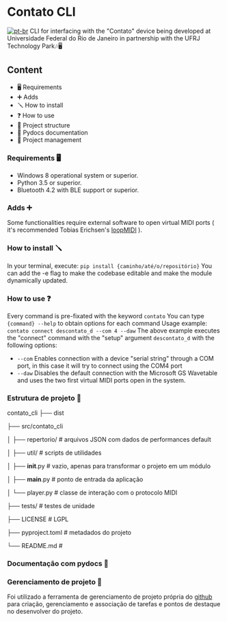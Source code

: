 # Contato CLI
[![pt-br](https://img.shields.io/badge/lang-pt--br-green.svg)](https://github.com/partitura-encenada/contato_cli/blob/main/README.md)
CLI for interfacing with the "Contato" device being developed at Universidade Federal do Rio de Janeiro in partnership with the UFRJ Technology Park🎶🖥️ 

## Content
* 🖥️ Requirements
* ➕ Adds
* 🪛 How to install 
* ❓ How to use
* 📁 Project structure
* 📄 Pydocs documentation
* 📌 Project management

### Requirements 🖥️
* Windows 8 operational system or superior.
* Python 3.5 or superior.
* Bluetooth 4.2 with BLE support or superior.

### Adds ➕
Some functionalities require external software to open virtual MIDI ports ( it's recommended Tobias Erichsen's [loopMIDI](https://www.tobias-erichsen.de/software/loopmidi.html) ).

### How to install 🪛
In your terminal, execute:
`pip install {caminho/até/o/repositório}`
You can add the -e flag to make the codebase editable and make the module dynamically updated.

### How to use ❓
Every command is pre-fixated with the keyword `contato`
You can type `{command} --help` to obtain options for each command
Usage example:
`contato connect descontato_d --com 4 --daw`
The above example executes the "connect" command with the "setup" argument `descontato_d` with the following options: 
* `--com` Enables connection with a device "serial string" through a COM port, in this case it will try to connect using the COM4 port
* `--daw` Disables the default connection with the Microsoft GS Wavetable and uses the two first virtual MIDI ports open in the system.

### Estrutura de projeto 📁 

contato_cli
├── dist

├── src/contato_cli

│ ├── repertorio/ # arquivos JSON com dados de performances default

│ ├── util/ # scripts de utilidades

│ ├── __init__.py # vazio, apenas para transformar o projeto em um módulo

│ ├── __main__.py # ponto de entrada da aplicação

│ └── player.py # classe de interação com o protocolo MIDI

├── tests/ # testes de unidade 

├── LICENSE # LGPL

├── pyproject.toml # metadados do projeto

└── README.md #

### Documentação com pydocs 📄

### Gerenciamento de projeto 📌
Foi utilizado a ferramenta de gerenciamento de projeto própria do [github](https://github.com/users/partitura-encenada/projects/2) para criação, gerenciamento e associação de tarefas e pontos de destaque no desenvolver do projeto.




